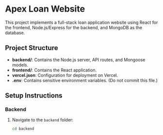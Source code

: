 # Apex Loan Website

This project implements a full-stack loan application website using React for the frontend, Node.js/Express for the backend, and MongoDB as the database.

## Project Structure

- **backend/**: Contains the Node.js server, API routes, and Mongoose models.
- **frontend/**: Contains the React application.
- **vercel.json**: Configuration for deployment on Vercel.
- **.env**: Contains sensitive environment variables. (Do not commit this file.)

## Setup Instructions

### Backend

1. Navigate to the `backend` folder:
   ```bash
   cd backend
